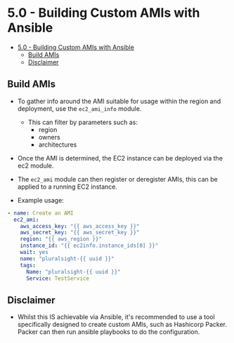 # 5.0 - Building Custom AMIs with Ansible

- [5.0 - Building Custom AMIs with Ansible](#50---building-custom-amis-with-ansible)
  - [Build AMIs](#build-amis)
  - [Disclaimer](#disclaimer)

## Build AMIs

- To gather info around the AMI suitable for usage within the region and deployment, use the `ec2_ami_info` module.
  - This can filter by parameters such as:
    - region
    - owners
    - architectures

- Once the AMI is determined, the EC2 instance can be deployed via the ec2 module.

- The `ec2_ami` module can then register or deregister AMIs, this can be applied to a running EC2 instance.
- Example usage:

```yaml
- name: Create an AMI
  ec2_ami:
    aws_access_key: "{{ aws_access_key }}"
    aws_secret_key: "{{ aws_secret_key }}"
    region: "{{ aws_region }}"
    instance_id: "{{ ec2info.instance_ids[0] }}"
    wait: yes
    name: "pluralsight-{{ uuid }}"
    tags:
      Name: "pluralsight-{{ uuid }}"
      Service: TestService
```

## Disclaimer

- Whilst this IS achievable via Ansible, it's recommended to use a tool specifically designed to create custom AMIs, such as Hashicorp Packer. Packer can then run ansible playbooks to do the configuration.
